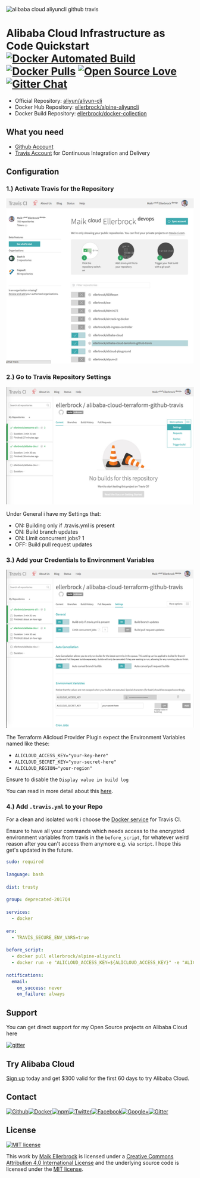 ![alibaba cloud aliyuncli github travis](https://upload.wikimedia.org/wikipedia/commons/4/40/Alibaba-cloud-logo-grey-2-01.png)


# Alibaba Cloud Infrastructure as Code Quickstart [![Docker Automated Build](https://img.shields.io/docker/automated/ellerbrock/alpine-aliyuncli.svg)](https://hub.docker.com/r/ellerbrock/alpine-aliyuncli/) [![Docker Pulls](https://img.shields.io/docker/pulls/ellerbrock/alpine-aliyuncli.svg)](https://hub.docker.com/r/ellerbrock/alpine-aliyuncli/) [![Open Source Love](https://badges.frapsoft.com/os/v1/open-source.svg)](https://github.com/ellerbrock/open-source-badges/) [![Gitter Chat](https://badges.gitter.im/frapsoft/frapsoft.svg)](https://gitter.im/frapsoft/frapsoft/)
- Official Repository: [aliyun/aliyun-cli](https://github.com/aliyun/aliyun-cli)
- Docker Hub Repository: [ellerbrock/alpine-aliyuncli](https://hub.docker.com/r/ellerbrock/alpine-aliyuncli/)
- Docker Build Repository: [ellerbrock/docker-collection](https://github.com/ellerbrock/docker-collection/blob/master/dockerfiles/alpine-aliyuncli/)

## What you need

- [Github Account](https://github.com/join)
- [Travis Account](https://travis-ci.org/) for Continuous Integration and Delivery


## Configuration

### 1.) Activate Travis for the Repository

![](./img/travis-activate-repo.jpg)

### 2.) Go to Travis Repository Settings

![](./img/travis-settings.jpg)

Under General i have my Settings that:

- ON: Building only if .travis.yml is present
- ON: Build branch updates
- ON: Limit concurrent jobs? 1
- OFF: Build pull request updates

### 3.) Add your Credentials to Environment Variables

![](./img/travis-env-vars.jpg)

The Terraform Alicloud Provider Plugin expect the Environment Variables named like these:

- `ALICLOUD_ACCESS_KEY="your-key-here"`
- `ALICLOUD_SECRET_KEY="your-secret-here"`
- `ALICLOUD_REGION="your-region"`

Ensure to disable the  `Display value in build log` 

You can read in more detail about this [here](https://www.terraform.io/docs/providers/alicloud/index.html#argument-reference).

### 4.) Add `.travis.yml` to your Repo

For a clean and isolated work i choose the [Docker service](https://docs.travis-ci.com/user/docker/) for Travis CI.

Ensure to have all your commands which needs access to the encrypted environment variables from travis in the `before_script`, for whatever weird reason after you can't access them anymore e.g. via `script`. I hope this get's updated in the future.

```yml
sudo: required

language: bash

dist: trusty

group: deprecated-2017Q4

services:
  - docker

env:
  - TRAVIS_SECURE_ENV_VARS=true

before_script:
  - docker pull ellerbrock/alpine-aliyuncli
  - docker run -e "ALICLOUD_ACCESS_KEY=${ALICLOUD_ACCESS_KEY}" -e "ALICLOUD_SECRET_KEY=${ALICLOUD_SECRET_KEY}" -e "ALICLOUD_REGION=${ALICLOUD_REGION}" ellerbrock/alpine-aliyuncli

notifications:
  email:
    on_success: never
    on_failure: always
```

## Support

You can get direct support for my Open Source projects on Alibaba Cloud here

[![gitter](https://github.frapsoft.com/top/gitter-alibabacloudnews.jpg)](https://gitter.im/alibabacloudnews/Lobby)


## Try Alibaba Cloud

[Sign up](http://ow.ly/YKQe30hHgp8) today and get $300 valid for the first 60 days to try Alibaba Cloud.


## Contact

[![Github](https://github.frapsoft.com/social/github.png)](https://github.com/ellerbrock/)[![Docker](https://github.frapsoft.com/social/docker.png)](https://hub.docker.com/u/ellerbrock/)[![npm](https://github.frapsoft.com/social/npm.png)](https://www.npmjs.com/~ellerbrock)[![Twitter](https://github.frapsoft.com/social/twitter.png)](https://twitter.com/frapsoft/)[![Facebook](https://github.frapsoft.com/social/facebook.png)](https://www.facebook.com/frapsoft/)[![Google+](https://github.frapsoft.com/social/google-plus.png)](https://plus.google.com/116540931335841862774)[![Gitter](https://github.frapsoft.com/social/gitter.png)](https://gitter.im/frapsoft/frapsoft/)

## License 

[![MIT license](https://badges.frapsoft.com/os/mit/mit-125x28.png?v=103)](https://opensource.org/licenses/mit-license.php)

This work by <a xmlns:cc="http://creativecommons.org/ns#" href="https://github.com/ellerbrock" property="cc:attributionName" rel="cc:attributionURL">Maik Ellerbrock</a> is licensed under a <a rel="license" href="https://creativecommons.org/licenses/by/4.0/">Creative Commons Attribution 4.0 International License</a> and the underlying source code is licensed under the <a rel="license" href="https://opensource.org/licenses/mit-license.php">MIT license</a>.
